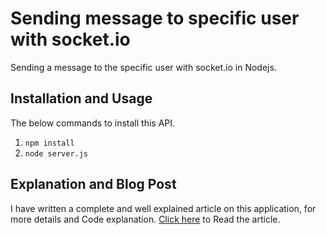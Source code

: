 # Sending message to specific user with socket.io

Sending a message to the specific user with socket.io in Nodejs.


## Installation and Usage
The below commands to install this API.
1. `npm install`
2. `node server.js`


## Explanation and Blog Post
I have written a complete and well explained article on this application, for more details and Code explanation. [Click here](http://www.codershood.info/2016/01/24/sending-message-specific-user-socket-io/) to Read the article.
